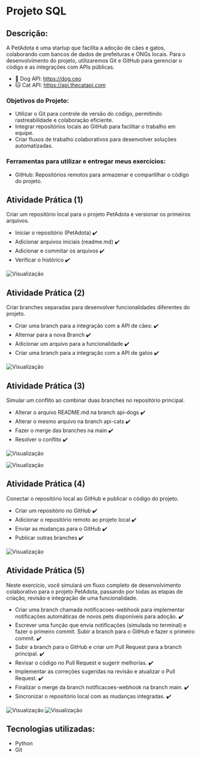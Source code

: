 # Projeto SQL

## Descrição:

A PetAdota é uma startup que facilita a adoção de cães e gatos, colaborando com bancos de dados de prefeituras e ONGs locais.
Para o desenvolvimento do projeto, utilizaremos Git e GitHub para gerenciar o código e as integrações com APIs públicas.

- 🐶 Dog API: https://dog.ceo
- 🐱 Cat API: https://api.thecatapi.com

### Objetivos do Projeto:
- Utilizar o Git para controle de versão do código, permitindo rastreabilidade e colaboração eficiente. 
- Integrar repositórios locais ao GitHub para facilitar o trabalho em equipe.
- Criar fluxos de trabalho colaborativos para desenvolver soluções automatizadas.

### Ferramentas para utilizar e entregar meus exercícios:
- GitHub: Repositórios remotos para armazenar e compartilhar o código do projeto.

## Atividade Prática (1)

Criar um repositório local para o projeto PetAdota e versionar os primeiros arquivos.

- Iniciar o repositório (PetAdota) ✔️
- Adicionar arquivos iniciais (readme.md) ✔️
- Adicionar e commitar os arquivos ✔️
- Verificar o histórico ✔️

![Visualização](img/atividade1.jpeg)

## Atividade Prática (2)

Criar branches separadas para desenvolver funcionalidades diferentes do projeto.

- Criar uma branch para a integração com a API de cães: ✔️
- Alternar para a nova Branch ✔️
- Adicionar um arquivo para a funcionalidade ✔️
- Criar uma branch para a integração com a API de gatos ✔️

![Visualização](img/atividade2.jpeg)

## Atividade Prática (3)

Simular um conflito ao combinar duas branches no repositório principal.

- Alterar o arquivo README.md na branch api-dogs ✔️
- Alterar o mesmo arquivo na branch api-cats ✔️
- Fazer o merge das branches na main ✔️
- Resolver o conflito ✔️

![Visualização](img/atividade3.jpeg)

![Visualização](img/atividade3_conflito.jpeg)

## Atividade Prática (4)

Conectar o repositório local ao GitHub e publicar o código do projeto.

- Criar um repositório no GitHub ✔️
- Adicionar o repositório remoto ao projeto local ✔️
- Enviar as mudanças para o GitHub ✔️
- Publicar outras branches ✔️

![Visualização](img/atividade4.jpeg)

## Atividade Prática (5)

Neste exercício, você simulará um fluxo completo de desenvolvimento colaborativo para o projeto PetAdota,
passando por todas as etapas de criação, revisão e integração de uma funcionalidade.

- Criar uma branch chamada notificacoes-webhook para implementar notificações automáticas de novos pets disponíveis para adoção. ✔️
- Escrever uma função que envia notificações (simulada no terminal) e fazer o primeiro commit. Subir a branch para o GitHub e fazer o primeiro commit. ✔️
- Subir a branch para o GitHub e criar um Pull Request para a branch principal. ✔️
- Revisar o código no Pull Request e sugerir melhorias. ✔️
- Implementar as correções sugeridas na revisão e atualizar o Pull Request. ✔️
- Finalizar o merge da branch notificacoes-webhook na branch main. ✔️
- Sincronizar o repositório local com as mudanças integradas. ✔️

![Visualização](img/atividade5.png)
![Visualização](img/atividade5_2.png)


## Tecnologias utilizadas:

- Python
- Git